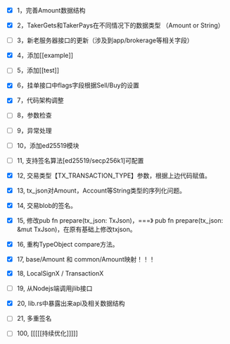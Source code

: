 
- [x] 1，完善Amount数据结构
- [x] 2，TakerGets和TakerPays在不同情况下的数据类型 （Amount or String）
- [ ] 3，新老服务器接口的更新（涉及到app/brokerage等相关字段）
- [x] 4，添加[[example]]
- [ ] 5，添加[[test]]
- [x] 6，挂单接口中flags字段根据Sell/Buy的设置
- [x] 7，代码架构调整
- [ ] 8，参数检查
- [ ] 9，异常处理
- [ ] 10，添加ed25519模块
- [ ] 11, 支持签名算法[ed25519/secp256k1]可配置
- [x] 12, 交易类型【TX_TRANSACTION_TYPE】参数，根据上边代码赋值。
- [x] 13, tx_json对Amount，Account等String类型的序列化问题。
- [x] 14, 交易blob的签名。
- [x] 15, 修改pub fn prepare(tx_json: TxJson)，===》 pub fn prepare(tx_json: &mut TxJson)，在原有基础上修改txjson。
- [x] 16, 重构TypeObject compare方法。
- [x] 17, base/Amount 和 common/Amount映射！！！
- [x] 18, LocalSignX / TransactionX 
- [ ] 19, 从Nodejs端调用jlib接口
- [x] 20, lib.rs中暴露出来api及相关数据结构
- [ ] 21, 多重签名
- [ ] 100, [[[[[持续优化]]]]] 

